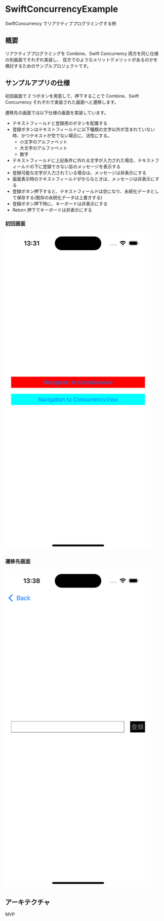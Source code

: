 # SwiftConcurrencyExample

SwiftConcurrency でリアクティブプログラミングする例

## 概要

リアクティブプログラミングを Combine、Swift Concurrency 両方を同じ仕様の別画面でそれぞれ実装し、
双方でのようなメリットデメリットがあるのかを検討するためのサンプルプロジェクトです。

## サンプルアプリの仕様

初回画面で 2 つボタンを用意して、押下することで Combine、Swift Concurrency それぞれで実装された画面へと遷移します。

遷移先の画面では以下仕様の画面を実装しています。

- テキストフィールドと登録用のボタンを配置する
- 登録ボタンはテキストフィールドに以下種類の文字以外が含まれていない時、かつテキストが空でない場合に、活性にする。
  - 小文字のアルファベット
  - 大文字のアルファベット
  - 数字
- テキストフィールドに上記条件に外れる文字が入力された場合、テキストフィールドの下に登録できない旨のメッセージを表示する
- 登録可能な文字が入力されている場合は、メッセージは非表示にする
- 画面表示時のテキストフィールドがからなときは、メッセージは非表示にする
- 登録ボタン押下すると、テキストフィールドは空になり、永続化データとして保存する(既存の永続化データは上書きする)
- 登録ボタン押下時に、キーボードは非表示にする
- Return 押下でキーボードは非表示にする

### 初回画面

![alt text](screenshot/image.png)

### 遷移先画面

![alt text](screenshot/image-1.png)

## アーキテクチャ

MVP
